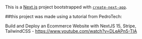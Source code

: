This is a [Next.js](https://nextjs.org) project bootstrapped with [`create-next-app`](https://nextjs.org/docs/app/api-reference/cli/create-next-app).

##this project was made using a tutorial from PedroTech:

Build and Deploy an Ecommerce Website with NextJS 15, Stripe, TailwindCSS -
https://www.youtube.com/watch?v=DLeAPn5-TIA